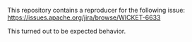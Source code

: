 This repository contains a reproducer for the following issue: https://issues.apache.org/jira/browse/WICKET-6633

This turned out to be expected behavior.